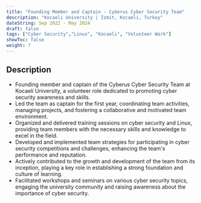 ```yaml
---
title: "Founding Member and Captain - Cyberus Cyber Security Team"
description: "Kocaeli University | İzmit, Kocaeli, Turkey"
dateString: Sep 2022 - May 2024
draft: false
tags: ["Cyber Security","Linux", "Kocaeli", "Volunteer Work"]
showToc: false
weight: 7
--- 
```



## Description
- Founding member and captain of the Cyberus Cyber Security Team at Kocaeli University, a volunteer role dedicated to promoting cyber security awareness and skills.
- Led the team as captain for the first year, coordinating team activities, managing projects, and fostering a collaborative and motivated team environment.
- Organized and delivered training sessions on cyber security and Linux, providing team members with the necessary skills and knowledge to excel in the field.
- Developed and implemented team strategies for participating in cyber security competitions and challenges, enhancing the team's performance and reputation.
- Actively contributed to the growth and development of the team from its inception, playing a key role in establishing a strong foundation and culture of learning.
- Facilitated workshops and seminars on various cyber security topics, engaging the university community and raising awareness about the importance of cyber security.
